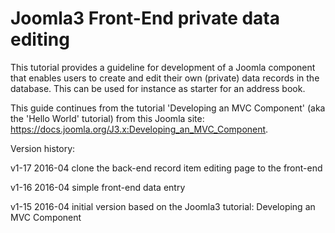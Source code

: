 # Joomla3 Front-End private data editing
This tutorial provides a guideline for development of a Joomla component that enables users to create and edit their own (private) data records in the database. This can be used for instance as starter for an address book.

This guide continues from the tutorial 'Developing an MVC Component' (aka the 'Hello World' tutorial) from this Joomla site: https://docs.joomla.org/J3.x:Developing_an_MVC_Component.


Version history:

v1-17 2016-04	clone the back-end record item editing page to the front-end

v1-16 2016-04	simple front-end data entry

v1-15 2016-04	initial version based on the Joomla3 tutorial: Developing an MVC Component 
